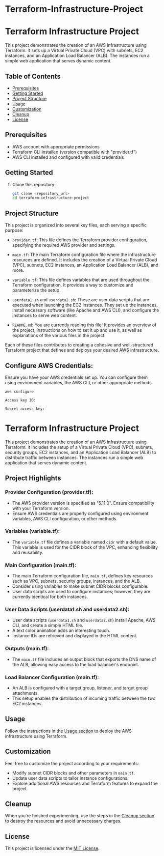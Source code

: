 # Terraform-Infrastructure-Project

# Terraform Infrastructure Project

This project demonstrates the creation of an AWS infrastructure using Terraform. It sets up a Virtual Private Cloud (VPC) with subnets, EC2 instances, and an Application Load Balancer (ALB). The instances run a simple web application that serves dynamic content.

## Table of Contents

- [Prerequisites](#prerequisites)
- [Getting Started](#getting-started) 
- [Project Structure](#project-structure)
- [Usage](#usage)
- [Customization](#customization)
- [Cleanup](#cleanup)
- [License](#license)

## Prerequisites

- AWS account with appropriate permissions
- Terraform CLI installed (version compatible with "provider.tf")
- AWS CLI installed and configured with valid credentials

## Getting Started

1. Clone this repository:

   ```bash
   git clone <repository_url>
   cd terraform-infrastructure-project


## Project Structure

This project is organized into several key files, each serving a specific purpose:

- `provider.tf`: This file defines the Terraform provider configuration, specifying the required AWS provider and settings.

- `main.tf`: The main Terraform configuration file where the infrastructure resources are defined. It includes the creation of a Virtual Private Cloud (VPC), subnets, EC2 instances, an Application Load Balancer (ALB), and more.

- `variable.tf`: This file defines variables that are used throughout the Terraform configuration. It provides a way to customize and parameterize the setup.

- `userdata1.sh` and `userdata2.sh`: These are user data scripts that are executed when launching the EC2 instances. They set up the instances, install necessary software (like Apache and AWS CLI), and configure the instances to serve web content.

- `README.md`: You are currently reading this file! It provides an overview of the project, instructions on how to set it up and use it, as well as explanations of the various files in the project.

Each of these files contributes to creating a cohesive and well-structured Terraform project that defines and deploys your desired AWS infrastructure.


## Configure AWS Credentials: 
Ensure you have your AWS credentials set up. You can configure them using environment variables, the AWS CLI, or other appropriate methods.
``` 
aws configure
```

```Access key ID:```

```Secret access key:```

# Terraform Infrastructure Project

This project demonstrates the creation of an AWS infrastructure using Terraform. It includes the setup of a Virtual Private Cloud (VPC), subnets, security groups, EC2 instances, and an Application Load Balancer (ALB) to distribute traffic between instances. The instances run a simple web application that serves dynamic content.

## Project Highlights

### Provider Configuration (provider.tf):

- The AWS provider version is specified as "5.11.0". Ensure compatibility with your Terraform version.
- Ensure AWS credentials are properly configured using environment variables, AWS CLI configuration, or other methods.

### Variables (variable.tf):

- The `variable.tf` file defines a variable named `cidr` with a default value. This variable is used for the CIDR block of the VPC, enhancing flexibility and reusability.

### Main Configuration (main.tf):

- The main Terraform configuration file, `main.tf`, defines key resources such as VPC, subnets, security groups, instances, and the ALB.
- Consider using variables to make subnet CIDR blocks configurable.
- User data scripts are used to configure instances; however, they are currently identical for both instances.

### User Data Scripts (userdata1.sh and userdata2.sh):

- User data scripts (`userdata1.sh` and `userdata2.sh`) install Apache, AWS CLI, and create a simple HTML file.
- A text color animation adds an interesting touch.
- Instance IDs are retrieved and displayed in the HTML content.

### Outputs (main.tf):

- The `main.tf` file includes an output block that exports the DNS name of the ALB, allowing easy access to the load balancer's endpoint.

### Load Balancer Configuration (main.tf):

- An ALB is configured with a target group, listener, and target group attachments.
- This setup enables the distribution of incoming traffic between the two EC2 instances.

## Usage

Follow the instructions in the [Usage section](#usage) to deploy the AWS infrastructure using Terraform.

## Customization

Feel free to customize the project according to your requirements:

- Modify subnet CIDR blocks and other parameters in `main.tf`.
- Update user data scripts to tailor instance configurations.
- Explore additional AWS resources and Terraform features to expand the project.

## Cleanup

When you're finished experimenting, use the steps in the [Cleanup section](#cleanup) to destroy the resources and avoid unnecessary charges.

## License

This project is licensed under the [MIT License](LICENSE).



